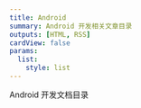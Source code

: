 ```yaml
---
title: Android
summary: Android 开发相关文章目录
outputs: [HTML, RSS]
cardView: false
params:
  list:
    style: list
---
```

Android 开发文档目录
